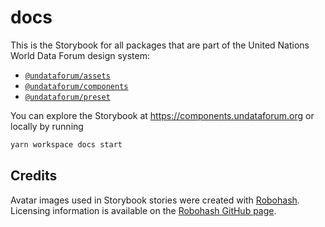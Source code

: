 # docs

This is the Storybook for all packages that are part of the United Nations World
Data Forum design system:

- [`@undataforum/assets`](https://github.com/UNDataForum/design-system/tree/master/packages/assets)
- [`@undataforum/components`](https://github.com/UNDataForum/design-system/tree/master/packages/components)
- [`@undataforum/preset`](https://github.com/UNDataForum/design-system/tree/master/packages/preset)

You can explore the Storybook at https://components.undataforum.org or locally
by running

```bash
yarn workspace docs start
```

## Credits

Avatar images used in Storybook stories were created with
[Robohash](https://robohash.org/). Licensing information is available on the
[Robohash GitHub page](https://github.com/e1ven/Robohash).
